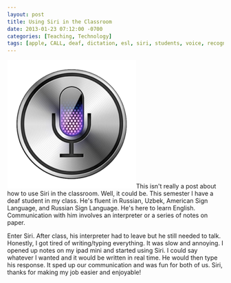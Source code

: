 ```yaml
---
layout: post
title: Using Siri in the Classroom
date: 2013-01-23 07:12:00 -0700
categories: [Teaching, Technology]
tags: [apple, CALL, deaf, dictation, esl, siri, students, voice, recognition]
---
```



![](/uploads/2019/07/a535d2a20813d74ff480a870e4c3edfb-300x300.png)This isn't really a post about how to use Siri in the classroom. Well, it could be. This semester I have a deaf student in my class. He's fluent in Russian, Uzbek, American Sign Language, and Russian Sign Language. He's here to learn English. Communication with him involves an interpreter or a series of notes on paper.
<!--more-->
Enter Siri. After class, his interpreter had to leave but he still needed to talk. Honestly, I got tired of writing/typing everything. It was slow and annoying. I opened up notes on my ipad mini and started using Siri. I could say whatever I wanted and it would be written in real time. He would then type his response. It sped up our communication and was fun for both of us. Siri, thanks for making my job easier and enjoyable!
